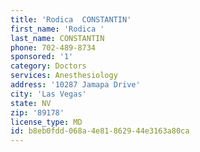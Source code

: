 ```yaml
---
title: 'Rodica  CONSTANTIN'
first_name: 'Rodica '
last_name: CONSTANTIN
phone: 702-489-8734
sponsored: '1'
category: Doctors
services: Anesthesiology
address: '10287 Jamapa Drive'
city: 'Las Vegas'
state: NV
zip: '89178'
license_type: MD
id: b8eb0fdd-068a-4e81-8629-44e3163a80ca
---
```

